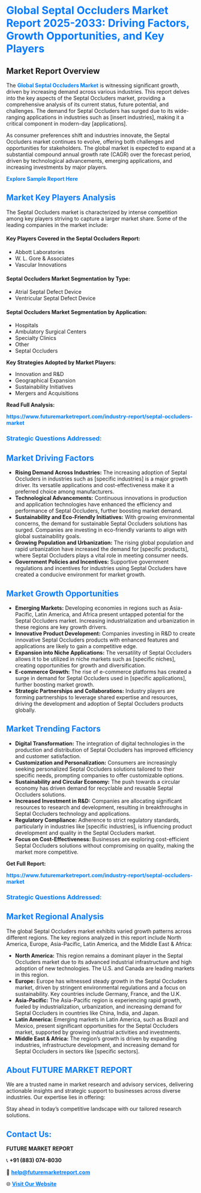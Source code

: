 <h1 style="color: #007BFF;">Global Septal Occluders Market Report 2025-2033: Driving Factors, Growth Opportunities, and Key Players</h1>

<section id="overview">
<h2>Market Report Overview</h2>
<p>The <a href="https://www.futuremarketreport.com/industry-report/septal-occluders-market" style="color: #007BFF; text-decoration: none;"><strong>Global Septal Occluders Market</strong></a> is witnessing significant growth, driven by increasing demand across various industries. This report delves into the key aspects of the Septal Occluders market, providing a comprehensive analysis of its current status, future potential, and challenges. The demand for Septal Occluders has surged due to its wide-ranging applications in industries such as [insert industries], making it a critical component in modern-day [applications].</p>
<p>As consumer preferences shift and industries innovate, the Septal Occluders market continues to evolve, offering both challenges and opportunities for stakeholders. The global market is expected to expand at a substantial compound annual growth rate (CAGR) over the forecast period, driven by technological advancements, emerging applications, and increasing investments by major players.</p>
</section>

<section id="overview">
<p><a href="https://www.futuremarketreport.com/request-sample/reportId=124904" style="color: #007BFF; text-decoration: none;"><strong>Explore Sample Report Here</strong></a></p>
</section>

<section id="key-players">
<h2 style="color: #007BFF;">Market Key Players Analysis</h2>
<p>The Septal Occluders market is characterized by intense competition among key players striving to capture a larger market share. Some of the leading companies in the market include:</p>
<h4>Key Players Covered in the Septal Occluders Report:</h4>
<ul><li>Abbott Laboratories</li><li>W. L. Gore &amp; Associates</li><li>Vascular Innovations</li></ul>
<h4>Septal Occluders Market Segmentation by Type:</h4>
<ul><li>Atrial Septal Defect Device</li><li>Ventricular Septal Defect Device</li></ul>

<h4>Septal Occluders Market Segmentation by Application:</h4>
<ul><li>Hospitals</li><li>Ambulatory Surgical Centers</li><li>Specialty Clinics</li><li>Other</li><li>Septal Occluders</li></ul>
<p><strong>Key Strategies Adopted by Market Players:</strong></p>
<ul>
<li>Innovation and R&D</li>
<li>Geographical Expansion</li>
<li>Sustainability Initiatives</li>
<li>Mergers and Acquisitions</li>
</ul>
</section>

<section>
<p><strong>Read Full Analysis: </strong></p><a href="https://www.futuremarketreport.com/industry-report/septal-occluders-market" style="color: #007BFF; text-decoration: none;"><strong>https://www.futuremarketreport.com/industry-report/septal-occluders-market</strong></a>
<h3 style="color: #007BFF;">Strategic Questions Addressed:</h3>
</section>

<section id="driving-factors">
<h2 style="color: #007BFF;">Market Driving Factors</h2>
<ul>
<li><strong>Rising Demand Across Industries:</strong> The increasing adoption of Septal Occluders in industries such as [specific industries] is a major growth driver. Its versatile applications and cost-effectiveness make it a preferred choice among manufacturers.</li>
<li><strong>Technological Advancements:</strong> Continuous innovations in production and application technologies have enhanced the efficiency and performance of Septal Occluders, further boosting market demand.</li>
<li><strong>Sustainability and Eco-Friendly Initiatives:</strong> With growing environmental concerns, the demand for sustainable Septal Occluders solutions has surged. Companies are investing in eco-friendly variants to align with global sustainability goals.</li>
<li><strong>Growing Population and Urbanization:</strong> The rising global population and rapid urbanization have increased the demand for [specific products], where Septal Occluders plays a vital role in meeting consumer needs.</li>
<li><strong>Government Policies and Incentives:</strong> Supportive government regulations and incentives for industries using Septal Occluders have created a conducive environment for market growth.</li>
</ul>
</section>

<section id="growth-opportunities">
<h2 style="color: #007BFF;">Market Growth Opportunities</h2>
<ul>
<li><strong>Emerging Markets:</strong> Developing economies in regions such as Asia-Pacific, Latin America, and Africa present untapped potential for the Septal Occluders market. Increasing industrialization and urbanization in these regions are key growth drivers.</li>
<li><strong>Innovative Product Development:</strong> Companies investing in R&D to create innovative Septal Occluders products with enhanced features and applications are likely to gain a competitive edge.</li>
<li><strong>Expansion into Niche Applications:</strong> The versatility of Septal Occluders allows it to be utilized in niche markets such as [specific niches], creating opportunities for growth and diversification.</li>
<li><strong>E-commerce Growth:</strong> The rise of e-commerce platforms has created a surge in demand for Septal Occluders used in [specific applications], further boosting market growth.</li>
<li><strong>Strategic Partnerships and Collaborations:</strong> Industry players are forming partnerships to leverage shared expertise and resources, driving the development and adoption of Septal Occluders products globally.</li>
</ul>
</section>

<section id="trending-factors">
<h2 style="color: #007BFF;">Market Trending Factors</h2>
<ul>
<li><strong>Digital Transformation:</strong> The integration of digital technologies in the production and distribution of Septal Occluders has improved efficiency and customer satisfaction.</li>
<li><strong>Customization and Personalization:</strong> Consumers are increasingly seeking personalized Septal Occluders solutions tailored to their specific needs, prompting companies to offer customizable options.</li>
<li><strong>Sustainability and Circular Economy:</strong> The push towards a circular economy has driven demand for recyclable and reusable Septal Occluders solutions.</li>
<li><strong>Increased Investment in R&D:</strong> Companies are allocating significant resources to research and development, resulting in breakthroughs in Septal Occluders technology and applications.</li>
<li><strong>Regulatory Compliance:</strong> Adherence to strict regulatory standards, particularly in industries like [specific industries], is influencing product development and quality in the Septal Occluders market.</li>
<li><strong>Focus on Cost-Effectiveness:</strong> Businesses are exploring cost-efficient Septal Occluders solutions without compromising on quality, making the market more competitive.</li>
</ul>
</section>

<section>
<p><strong>Get Full Report: </strong></p><a href="https://www.futuremarketreport.com/industry-report/septal-occluders-market" style="color: #007BFF; text-decoration: none;"><strong>https://www.futuremarketreport.com/industry-report/septal-occluders-market</strong></a>
<h3 style="color: #007BFF;">Strategic Questions Addressed:</h3>
</section>


<section id="regional-analysis">
<h2 style="color: #007BFF;">Market Regional Analysis</h2>
<p>The global Septal Occluders market exhibits varied growth patterns across different regions. The key regions analyzed in this report include North America, Europe, Asia-Pacific, Latin America, and the Middle East & Africa:</p>
<ul>
<li><strong>North America:</strong> This region remains a dominant player in the Septal Occluders market due to its advanced industrial infrastructure and high adoption of new technologies. The U.S. and Canada are leading markets in this region.</li>
<li><strong>Europe:</strong> Europe has witnessed steady growth in the Septal Occluders market, driven by stringent environmental regulations and a focus on sustainability. Key countries include Germany, France, and the U.K.</li>
<li><strong>Asia-Pacific:</strong> The Asia-Pacific region is experiencing rapid growth, fueled by industrialization, urbanization, and increasing demand for Septal Occluders in countries like China, India, and Japan.</li>
<li><strong>Latin America:</strong> Emerging markets in Latin America, such as Brazil and Mexico, present significant opportunities for the Septal Occluders market, supported by growing industrial activities and investments.</li>
<li><strong>Middle East & Africa:</strong> The region’s growth is driven by expanding industries, infrastructure development, and increasing demand for Septal Occluders in sectors like [specific sectors].</li>
</ul>
</section>

<footer>
<h2 style="color: #007BFF;">About FUTURE MARKET REPORT</h2>
<p>We are a trusted name in market research and advisory services, delivering actionable insights and strategic support to businesses across diverse industries. Our expertise lies in offering:</p>

<p>Stay ahead in today’s competitive landscape with our tailored research solutions.</p>

<h2 style="color: #007BFF;">Contact Us:</h2>
<p><strong>FUTURE MARKET REPORT</strong></p>
<p>📞 <strong>+91 (883) 074-8030</strong></p>
<p>📧 <strong><a href="mailto:help@futuremarketreport.com" style="color: #007BFF;">help@futuremarketreport.com</a></strong></p>
<p>🌐 <strong><a href="https://www.futuremarketreport.com/" style="color: #007BFF;">Visit Our Website</a></strong></p>
</footer>